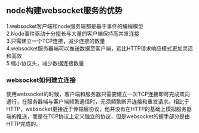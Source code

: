 ## node构建websocket服务的优势
1.websocket客户端和node服务端都是基于事件的编程模型  
2.Node事件驱动十分擅长与大量的客户端保持高并发连接  
3.只需建立一个TCP连接，减少连接的数量  
4.websocket服务器端可以推送数据至客户端，远比HTTP请求响应模式更加灵活和高效  
5.缩小协议头，减少数据连接数量  
### websocket如何建立连接
使用websocket的时候，客户端和服务器只需要建立一次TCP连接即可完成双向通行，在服务器端与客户端频繁通信时，无须频繁断开连接和重发请求。相比于HTTP，websocket更接近于传输层协议，他并没有在HTTP的基础上模拟服务器端的推送，而是在TCP协议上定义独立的协议，但是websocket的握手部分是由HTTP完成的。